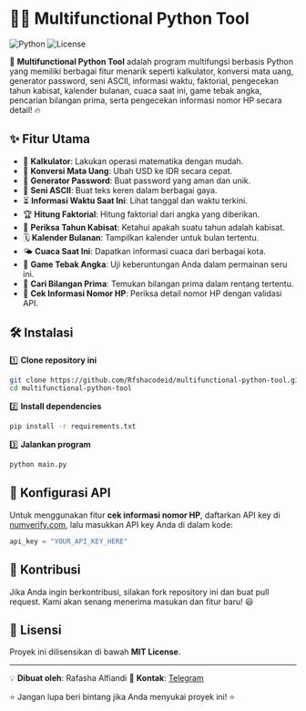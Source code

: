 # 📱🔢 Multifunctional Python Tool

![Python](https://img.shields.io/badge/Python-3.x-blue) ![License](https://img.shields.io/badge/License-MIT-green)

🚀 **Multifunctional Python Tool** adalah program multifungsi berbasis Python yang memiliki berbagai fitur menarik seperti kalkulator, konversi mata uang, generator password, seni ASCII, informasi waktu, faktorial, pengecekan tahun kabisat, kalender bulanan, cuaca saat ini, game tebak angka, pencarian bilangan prima, serta pengecekan informasi nomor HP secara detail! 🔥

## ✨ Fitur Utama
- 🧮 **Kalkulator**: Lakukan operasi matematika dengan mudah.
- 💱 **Konversi Mata Uang**: Ubah USD ke IDR secara cepat.
- 🔐 **Generator Password**: Buat password yang aman dan unik.
- 🎨 **Seni ASCII**: Buat teks keren dalam berbagai gaya.
- ⏳ **Informasi Waktu Saat Ini**: Lihat tanggal dan waktu terkini.
- 🏆 **Hitung Faktorial**: Hitung faktorial dari angka yang diberikan.
- 📅 **Periksa Tahun Kabisat**: Ketahui apakah suatu tahun adalah kabisat.
- 🗓️ **Kalender Bulanan**: Tampilkan kalender untuk bulan tertentu.
- 🌤️ **Cuaca Saat Ini**: Dapatkan informasi cuaca dari berbagai kota.
- 🎲 **Game Tebak Angka**: Uji keberuntungan Anda dalam permainan seru ini.
- 🔢 **Cari Bilangan Prima**: Temukan bilangan prima dalam rentang tertentu.
- 📱 **Cek Informasi Nomor HP**: Periksa detail nomor HP dengan validasi API.

## 🛠 Instalasi

1️⃣ **Clone repository ini**
```bash
git clone https://github.com/Rfshacodeid/multifunctional-python-tool.git
cd multifunctional-python-tool
```

2️⃣ **Install dependencies**
```bash
pip install -r requirements.txt
```

3️⃣ **Jalankan program**
```bash
python main.py
```

## 🔧 Konfigurasi API
Untuk menggunakan fitur **cek informasi nomor HP**, daftarkan API key di [numverify.com](https://numverify.com), lalu masukkan API key Anda di dalam kode:
```python
api_key = "YOUR_API_KEY_HERE"
```

## 🤝 Kontribusi
Jika Anda ingin berkontribusi, silakan fork repository ini dan buat pull request. Kami akan senang menerima masukan dan fitur baru! 😃

## 📜 Lisensi
Proyek ini dilisensikan di bawah **MIT License**.

---
💡 **Dibuat oleh**: Rafasha Alfiandi
📩 **Kontak**: [Telegram](https://T.me/Rafashaalfian)

⭐ Jangan lupa beri bintang jika Anda menyukai proyek ini! ⭐

